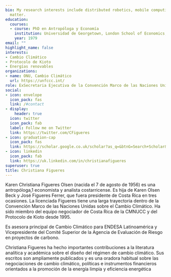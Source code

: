 ```yaml
---
bio: My research interests include distributed robotics, mobile computing and programmable
  matter.
education:
  courses:
  - course: PhD en Antropóloga y Economía
    institution: Universidad de Georgetown, London School of Economics,  Yale, Massachusetts y Concordia.
    year: 1979
email: ""
highlight_name: false
interests:
- Cambio Climático
- Protocolo de Kioto
- Energías renovables
organizations:
- name: ONU, Cambio Climático
  url: https://unfccc.int/
role: ExSecretaria Ejecutiva de la Convención Marco de las Naciones Unidas sobre el Cambio Climático
social:
- icon: envelope
  icon_pack: fas
  link: /#contact
- display:
    header: true
  icon: twitter
  icon_pack: fab
  label: Follow me on Twitter
  link: https://twitter.com/CFigueres
- icon: graduation-cap
  icon_pack: fas
  link: https://scholar.google.co.uk/scholar?as_q=&btnG=Search+Scholar&as_sauthors=%22Christiana%2BFigueres%22
- icon: linkedin
  icon_pack: fab
  link: https://uk.linkedin.com/in/christianafigueres
superuser: true
title: Christiana Figueres
---
```


Karen Christiana Figueres Olsen (nacida el 7 de agosto de 1956) es una antropóloga,1​ economista y analista costarricense. Es hija de Karen Olsen Beck y José Figueres Ferrer, que fuera presidente de Costa Rica en tres ocasiones. La licenciada Figueres tiene una larga trayectoria dentro de la Convención Marco de las Naciones Unidas sobre el Cambio Climático. Ha sido miembro del equipo negociador de Costa Rica de la CMNUCC y del Protocolo de Kioto desde 1995.

Es asesora principal de Cambio Climático para ENDESA Latinoamérica y Vicepresidente del Comité Superior de la Agencia de Evaluación de Riesgo en proyectos de carbono.

Christiana Figueres ha hecho importantes contribuciones a la literatura analítica y académica sobre el diseño del régimen de cambio climático. Sus escritos son ampliamente publicados y es una oradora habitual sobre las negociaciones de cambio climático, políticas e instrumentos financieros orientados a la promoción de la energía limpia y eficiencia energética